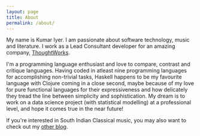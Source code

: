 ```yaml
---
layout: page
title: About
permalink: /about/
---
```


My name is Kumar Iyer. I am passionate about software technology, music and literature.
I work as a Lead Consultant developer for an amazing company, [ThoughtWorks](http://www.thoughtworks.com).

I'm a programming language enthusiast and love to compare, contrast and critique languages. Having coded in atleast nine programming languages for accomplishing non-trivial tasks, Haskell happens to be my favourite language with Clojure coming in a close second, maybe because of my love for pure functional languages for their expressiveness and how delicately they tread the line between simplicity and sophistication. My dream is to work on a data science project (with statistical modelling) at a professional level, and hope it comes true in the near future!

If you're interested in South Indian Classical music, you may also want to check out my [other blog](http://ragology.blogspot.in/).